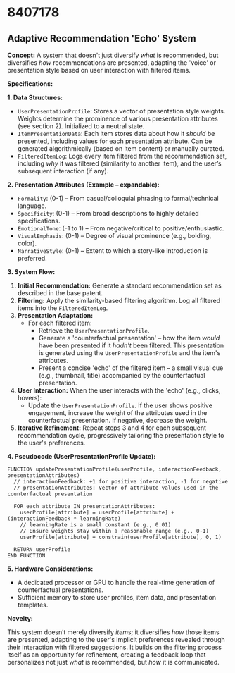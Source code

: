 # 8407178

## Adaptive Recommendation 'Echo' System

**Concept:** A system that doesn't just diversify *what* is recommended, but diversifies *how* recommendations are presented, adapting the 'voice' or presentation style based on user interaction with filtered items.

**Specifications:**

**1. Data Structures:**

*   `UserPresentationProfile`:  Stores a vector of presentation style weights.  Weights determine the prominence of various presentation attributes (see section 2). Initialized to a neutral state.
*   `ItemPresentationData`:  Each item stores data about how it *should* be presented, including values for each presentation attribute. Can be generated algorithmically (based on item content) or manually curated.
*   `FilteredItemLog`: Logs every item filtered from the recommendation set, including *why* it was filtered (similarity to another item), and the user’s subsequent interaction (if any).

**2. Presentation Attributes (Example – expandable):**

*   `Formality`:  (0-1) –  From casual/colloquial phrasing to formal/technical language.
*   `Specificity`: (0-1) –  From broad descriptions to highly detailed specifications.
*   `EmotionalTone`: (-1 to 1) –  From negative/critical to positive/enthusiastic.
*   `VisualEmphasis`: (0-1) –  Degree of visual prominence (e.g., bolding, color).
*    `NarrativeStyle`: (0-1) – Extent to which a story-like introduction is preferred.

**3. System Flow:**

1.  **Initial Recommendation:** Generate a standard recommendation set as described in the base patent.
2.  **Filtering:**  Apply the similarity-based filtering algorithm. Log all filtered items into the `FilteredItemLog`.
3.  **Presentation Adaptation:**
    *   For each filtered item:
        *   Retrieve the `UserPresentationProfile`.
        *   Generate a 'counterfactual presentation' – how the item *would* have been presented if it *hadn't* been filtered. This presentation is generated using the `UserPresentationProfile` and the item's attributes.
        *   Present a concise 'echo' of the filtered item – a small visual cue (e.g., thumbnail, title) accompanied by the counterfactual presentation.
4.  **User Interaction:**  When the user interacts with the 'echo' (e.g., clicks, hovers):
    *   Update the `UserPresentationProfile`.  If the user shows positive engagement, increase the weight of the attributes used in the counterfactual presentation.  If negative, decrease the weight.
5.  **Iterative Refinement:** Repeat steps 3 and 4 for each subsequent recommendation cycle, progressively tailoring the presentation style to the user's preferences.

**4. Pseudocode (UserPresentationProfile Update):**

```
FUNCTION updatePresentationProfile(userProfile, interactionFeedback, presentationAttributes)
  // interactionFeedback: +1 for positive interaction, -1 for negative
  // presentationAttributes: Vector of attribute values used in the counterfactual presentation

  FOR each attribute IN presentationAttributes:
    userProfile[attribute] = userProfile[attribute] + (interactionFeedback * learningRate)
    // learningRate is a small constant (e.g., 0.01)
    // Ensure weights stay within a reasonable range (e.g., 0-1)
    userProfile[attribute] = constrain(userProfile[attribute], 0, 1)

  RETURN userProfile
END FUNCTION
```

**5.  Hardware Considerations:**

*   A dedicated processor or GPU to handle the real-time generation of counterfactual presentations.
*   Sufficient memory to store user profiles, item data, and presentation templates.

**Novelty:**

This system doesn’t merely diversify *items*; it diversifies *how* those items are presented, adapting to the user's implicit preferences revealed through their interaction with filtered suggestions. It builds on the filtering process itself as an opportunity for refinement, creating a feedback loop that personalizes not just *what* is recommended, but *how* it is communicated.